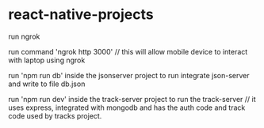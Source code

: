 # react-native-projects

run ngrok

run command 'ngrok http 3000'  // this will allow mobile device to interact with laptop using ngrok

run 'npm run db' inside the jsonserver project to run integrate json-server and write to file db.json

run 'npm run dev' inside the track-server project to run the track-server // it uses express, integrated with mongodb and has the auth code and track code used by tracks project. 

